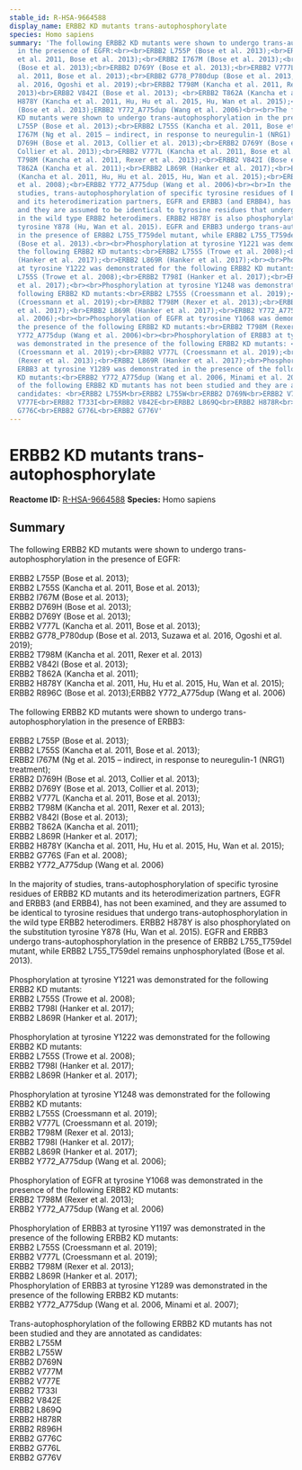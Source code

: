 ```yaml
---
stable_id: R-HSA-9664588
display_name: ERBB2 KD mutants trans-autophosphorylate
species: Homo sapiens
summary: 'The following ERBB2 KD mutants were shown to undergo trans-autophosphorylation
  in the presence of EGFR:<br><br>ERBB2 L755P (Bose et al. 2013);<br>ERBB2 L755S (Kancha
  et al. 2011, Bose et al. 2013);<br>ERBB2 I767M (Bose et al. 2013);<br>ERBB2 D769H
  (Bose et al. 2013);<br>ERBB2 D769Y (Bose et al. 2013);<br>ERBB2 V777L (Kancha et
  al. 2011, Bose et al. 2013);<br>ERBB2 G778_P780dup (Bose et al. 2013, Suzawa et
  al. 2016, Ogoshi et al. 2019);<br>ERBB2 T798M (Kancha et al. 2011, Rexer et al.
  2013)<br>ERBB2 V842I (Bose et al. 2013); <br>ERBB2 T862A (Kancha et al. 2011);<br>ERBB2
  H878Y (Kancha et al. 2011, Hu, Hu et al. 2015, Hu, Wan et al. 2015);<br>ERBB2 R896C
  (Bose et al. 2013);ERBB2 Y772_A775dup (Wang et al. 2006)<br><br>The following ERBB2
  KD mutants were shown to undergo trans-autophosphorylation in the presence of ERBB3:<br><br>ERBB2
  L755P (Bose et al. 2013);<br>ERBB2 L755S (Kancha et al. 2011, Bose et al. 2013);<br>ERBB2
  I767M (Ng et al. 2015 – indirect, in response to neuregulin-1 (NRG1) treatment);<br>ERBB2
  D769H (Bose et al. 2013, Collier et al. 2013);<br>ERBB2 D769Y (Bose et al. 2013,
  Collier et al. 2013);<br>ERBB2 V777L (Kancha et al. 2011, Bose et al. 2013);<br>ERBB2
  T798M (Kancha et al. 2011, Rexer et al. 2013);<br>ERBB2 V842I (Bose et al. 2013);<br>ERBB2
  T862A (Kancha et al. 2011);<br>ERBB2 L869R (Hanker et al. 2017);<br>ERBB2 H878Y
  (Kancha et al. 2011, Hu, Hu et al. 2015, Hu, Wan et al. 2015);<br>ERBB2 G776S (Fan
  et al. 2008);<br>ERBB2 Y772_A775dup (Wang et al. 2006)<br><br>In the majority of
  studies, trans-autophosphorylation of specific tyrosine residues of ERBB2 KD mutants
  and its heterodimerization partners, EGFR and ERBB3 (and ERBB4), has not been examined,
  and they are assumed to be identical to tyrosine residues that undergo trans-autophosphorylation
  in the wild type ERBB2 heterodimers. ERBB2 H878Y is also phosphorylated on the substitution
  tyrosine Y878 (Hu, Wan et al. 2015). EGFR and ERBB3 undergo trans-autophosphorylation
  in the presence of ERBB2 L755_T759del mutant, while ERBB2 L755_T759del remains unphosphorylated
  (Bose et al. 2013).<br><br>Phosphorylation at tyrosine Y1221 was demonstrated for
  the following ERBB2 KD mutants:<br>ERBB2 L755S (Trowe et al. 2008);<br>ERBB2 T798I
  (Hanker et al. 2017);<br>ERBB2 L869R (Hanker et al. 2017);<br><br>Phosphorylation
  at tyrosine Y1222 was demonstrated for the following ERBB2 KD mutants:<br>ERBB2
  L755S (Trowe et al. 2008);<br>ERBB2 T798I (Hanker et al. 2017);<br>ERBB2 L869R (Hanker
  et al. 2017);<br><br>Phosphorylation at tyrosine Y1248 was demonstrated for the
  following ERBB2 KD mutants:<br>ERBB2 L755S (Croessmann et al. 2019);<br>ERBB2 V777L
  (Croessmann et al. 2019);<br>ERBB2 T798M (Rexer et al. 2013);<br>ERBB2 T798I (Hanker
  et al. 2017);<br>ERBB2 L869R (Hanker et al. 2017);<br>ERBB2 Y772_A775dup (Wang et
  al. 2006);<br><br>Phosphorylation of EGFR at tyrosine Y1068 was demonstrated in
  the presence of the following ERBB2 KD mutants:<br>ERBB2 T798M (Rexer et al. 2013);<br>ERBB2
  Y772_A775dup (Wang et al. 2006)<br><br>Phosphorylation of ERBB3 at tyrosine Y1197
  was demonstrated in the presence of the following ERBB2 KD mutants: <br>ERBB2 L755S
  (Croessmann et al. 2019);<br>ERBB2 V777L (Croessmann et al. 2019);<br>ERBB2 T798M
  (Rexer et al. 2013);<br>ERBB2 L869R (Hanker et al. 2017);<br>Phosphorylation of
  ERBB3 at tyrosine Y1289 was demonstrated in the presence of the following ERBB2
  KD mutants:<br>ERBB2 Y772_A775dup (Wang et al. 2006, Minami et al. 2007);<br><br>Trans-autophosphorylation
  of the following ERBB2 KD mutants has not been studied and they are annotated as
  candidates: <br>ERBB2 L755M<br>ERBB2 L755W<br>ERBB2 D769N<br>ERBB2 V777M<br>ERBB2
  V777E<br>ERBB2 T733I<br>ERBB2 V842E<br>ERBB2 L869Q<br>ERBB2 H878R<br>ERBB2 R896H<br>ERBB2
  G776C<br>ERBB2 G776L<br>ERBB2 G776V'
---
```


# ERBB2 KD mutants trans-autophosphorylate
**Reactome ID:** [R-HSA-9664588](https://reactome.org/content/detail/R-HSA-9664588)
**Species:** Homo sapiens

## Summary

The following ERBB2 KD mutants were shown to undergo trans-autophosphorylation in the presence of EGFR:<br><br>ERBB2 L755P (Bose et al. 2013);<br>ERBB2 L755S (Kancha et al. 2011, Bose et al. 2013);<br>ERBB2 I767M (Bose et al. 2013);<br>ERBB2 D769H (Bose et al. 2013);<br>ERBB2 D769Y (Bose et al. 2013);<br>ERBB2 V777L (Kancha et al. 2011, Bose et al. 2013);<br>ERBB2 G778_P780dup (Bose et al. 2013, Suzawa et al. 2016, Ogoshi et al. 2019);<br>ERBB2 T798M (Kancha et al. 2011, Rexer et al. 2013)<br>ERBB2 V842I (Bose et al. 2013); <br>ERBB2 T862A (Kancha et al. 2011);<br>ERBB2 H878Y (Kancha et al. 2011, Hu, Hu et al. 2015, Hu, Wan et al. 2015);<br>ERBB2 R896C (Bose et al. 2013);ERBB2 Y772_A775dup (Wang et al. 2006)<br><br>The following ERBB2 KD mutants were shown to undergo trans-autophosphorylation in the presence of ERBB3:<br><br>ERBB2 L755P (Bose et al. 2013);<br>ERBB2 L755S (Kancha et al. 2011, Bose et al. 2013);<br>ERBB2 I767M (Ng et al. 2015 – indirect, in response to neuregulin-1 (NRG1) treatment);<br>ERBB2 D769H (Bose et al. 2013, Collier et al. 2013);<br>ERBB2 D769Y (Bose et al. 2013, Collier et al. 2013);<br>ERBB2 V777L (Kancha et al. 2011, Bose et al. 2013);<br>ERBB2 T798M (Kancha et al. 2011, Rexer et al. 2013);<br>ERBB2 V842I (Bose et al. 2013);<br>ERBB2 T862A (Kancha et al. 2011);<br>ERBB2 L869R (Hanker et al. 2017);<br>ERBB2 H878Y (Kancha et al. 2011, Hu, Hu et al. 2015, Hu, Wan et al. 2015);<br>ERBB2 G776S (Fan et al. 2008);<br>ERBB2 Y772_A775dup (Wang et al. 2006)<br><br>In the majority of studies, trans-autophosphorylation of specific tyrosine residues of ERBB2 KD mutants and its heterodimerization partners, EGFR and ERBB3 (and ERBB4), has not been examined, and they are assumed to be identical to tyrosine residues that undergo trans-autophosphorylation in the wild type ERBB2 heterodimers. ERBB2 H878Y is also phosphorylated on the substitution tyrosine Y878 (Hu, Wan et al. 2015). EGFR and ERBB3 undergo trans-autophosphorylation in the presence of ERBB2 L755_T759del mutant, while ERBB2 L755_T759del remains unphosphorylated (Bose et al. 2013).<br><br>Phosphorylation at tyrosine Y1221 was demonstrated for the following ERBB2 KD mutants:<br>ERBB2 L755S (Trowe et al. 2008);<br>ERBB2 T798I (Hanker et al. 2017);<br>ERBB2 L869R (Hanker et al. 2017);<br><br>Phosphorylation at tyrosine Y1222 was demonstrated for the following ERBB2 KD mutants:<br>ERBB2 L755S (Trowe et al. 2008);<br>ERBB2 T798I (Hanker et al. 2017);<br>ERBB2 L869R (Hanker et al. 2017);<br><br>Phosphorylation at tyrosine Y1248 was demonstrated for the following ERBB2 KD mutants:<br>ERBB2 L755S (Croessmann et al. 2019);<br>ERBB2 V777L (Croessmann et al. 2019);<br>ERBB2 T798M (Rexer et al. 2013);<br>ERBB2 T798I (Hanker et al. 2017);<br>ERBB2 L869R (Hanker et al. 2017);<br>ERBB2 Y772_A775dup (Wang et al. 2006);<br><br>Phosphorylation of EGFR at tyrosine Y1068 was demonstrated in the presence of the following ERBB2 KD mutants:<br>ERBB2 T798M (Rexer et al. 2013);<br>ERBB2 Y772_A775dup (Wang et al. 2006)<br><br>Phosphorylation of ERBB3 at tyrosine Y1197 was demonstrated in the presence of the following ERBB2 KD mutants: <br>ERBB2 L755S (Croessmann et al. 2019);<br>ERBB2 V777L (Croessmann et al. 2019);<br>ERBB2 T798M (Rexer et al. 2013);<br>ERBB2 L869R (Hanker et al. 2017);<br>Phosphorylation of ERBB3 at tyrosine Y1289 was demonstrated in the presence of the following ERBB2 KD mutants:<br>ERBB2 Y772_A775dup (Wang et al. 2006, Minami et al. 2007);<br><br>Trans-autophosphorylation of the following ERBB2 KD mutants has not been studied and they are annotated as candidates: <br>ERBB2 L755M<br>ERBB2 L755W<br>ERBB2 D769N<br>ERBB2 V777M<br>ERBB2 V777E<br>ERBB2 T733I<br>ERBB2 V842E<br>ERBB2 L869Q<br>ERBB2 H878R<br>ERBB2 R896H<br>ERBB2 G776C<br>ERBB2 G776L<br>ERBB2 G776V
